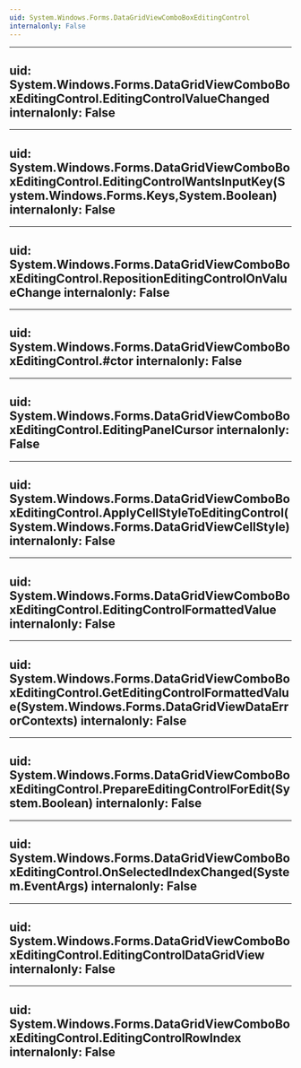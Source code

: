 ```yaml
---
uid: System.Windows.Forms.DataGridViewComboBoxEditingControl
internalonly: False
---
```


---
uid: System.Windows.Forms.DataGridViewComboBoxEditingControl.EditingControlValueChanged
internalonly: False
---

---
uid: System.Windows.Forms.DataGridViewComboBoxEditingControl.EditingControlWantsInputKey(System.Windows.Forms.Keys,System.Boolean)
internalonly: False
---

---
uid: System.Windows.Forms.DataGridViewComboBoxEditingControl.RepositionEditingControlOnValueChange
internalonly: False
---

---
uid: System.Windows.Forms.DataGridViewComboBoxEditingControl.#ctor
internalonly: False
---

---
uid: System.Windows.Forms.DataGridViewComboBoxEditingControl.EditingPanelCursor
internalonly: False
---

---
uid: System.Windows.Forms.DataGridViewComboBoxEditingControl.ApplyCellStyleToEditingControl(System.Windows.Forms.DataGridViewCellStyle)
internalonly: False
---

---
uid: System.Windows.Forms.DataGridViewComboBoxEditingControl.EditingControlFormattedValue
internalonly: False
---

---
uid: System.Windows.Forms.DataGridViewComboBoxEditingControl.GetEditingControlFormattedValue(System.Windows.Forms.DataGridViewDataErrorContexts)
internalonly: False
---

---
uid: System.Windows.Forms.DataGridViewComboBoxEditingControl.PrepareEditingControlForEdit(System.Boolean)
internalonly: False
---

---
uid: System.Windows.Forms.DataGridViewComboBoxEditingControl.OnSelectedIndexChanged(System.EventArgs)
internalonly: False
---

---
uid: System.Windows.Forms.DataGridViewComboBoxEditingControl.EditingControlDataGridView
internalonly: False
---

---
uid: System.Windows.Forms.DataGridViewComboBoxEditingControl.EditingControlRowIndex
internalonly: False
---
